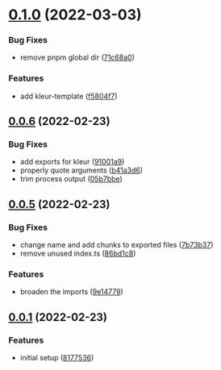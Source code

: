# [0.1.0](https://github.com/henrycunh/isw/compare/0.0.6...0.1.0) (2022-03-03)


### Bug Fixes

* remove pnpm global dir ([71c68a0](https://github.com/henrycunh/isw/commit/71c68a048443f736fbc893e0945a512008bb753b))


### Features

* add kleur-template ([f5804f7](https://github.com/henrycunh/isw/commit/f5804f792e3cd1646da6f854eda2f2bdf44ad60c))



## [0.0.6](https://github.com/henrycunh/isw/compare/0.0.5...0.0.6) (2022-02-23)


### Bug Fixes

* add exports for kleur ([91001a9](https://github.com/henrycunh/isw/commit/91001a95431f42e62f4a841752bb72ed86369135))
* properly quote arguments ([b41a3d6](https://github.com/henrycunh/isw/commit/b41a3d6e39cd2a5a8d8e1d55525b7ab7b74c5d13))
* trim process output ([05b7bbe](https://github.com/henrycunh/isw/commit/05b7bbe2d87f17e1d10e22afdff2211f32b77fa0))



## [0.0.5](https://github.com/henrycunh/isw/compare/0.0.1...0.0.5) (2022-02-23)


### Bug Fixes

* change name and add chunks to exported files ([7b73b37](https://github.com/henrycunh/isw/commit/7b73b37a2fe6b8a5ee74b0649b86fdf74640a25e))
* remove unused index.ts ([86bd1c8](https://github.com/henrycunh/isw/commit/86bd1c8e514052fc8368ac3832e80e87682e64e1))


### Features

* broaden the imports ([9e14779](https://github.com/henrycunh/isw/commit/9e14779c009b5cf5e5296b72fa4197eeda3c9fa2))



## [0.0.1](https://github.com/henrycunh/isw/compare/8177536cfed470a07774ba87fae54717da9d349e...0.0.1) (2022-02-23)


### Features

* initial setup ([8177536](https://github.com/henrycunh/isw/commit/8177536cfed470a07774ba87fae54717da9d349e))



